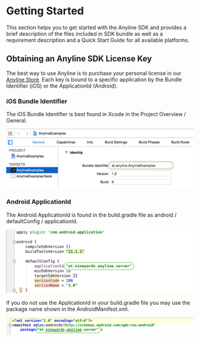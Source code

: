 # Getting Started

This section helps you to get started with the Anyline SDK and provides a brief description of the files included in SDK bundle as well as a requirement description and a Quick Start Guide for all available platforms.

## Obtaining an Anyline SDK License Key

The best way to use Anyline is to purchase your personal license in our [Anyline Store](https://www.anyline.io/store/). Each key is bound to a specific application by the Bundle Identifier (iOS) or the ApplicationId (Android).

### iOS Bundle Identifier
The iOS Bundle Identifier is best found in Xcode in the Project Overview / General.

![BundleIDiOS](images/bundleIDiOS.png)

### Android ApplicationId
The Android ApplicationId is found in the build.gradle file as android / defaultConfig / applicationId.

![BundleIDAndroid](images/bundleIDAndroid.png)

If you do not use the ApplicationId in your build.gradle file you may use the package name shown in the AndroidManifest.xml.

![BundleIdAndroid2](images/bundleIDAndroid2.png)
